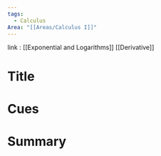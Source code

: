 ```yaml
---
tags:
  - Calculus
Area: "[[Areas/Calculus I]]"
---
```

link : [[Exponential and Logarithms]] [[Derivative]]
# Title
# Cues
# Summary
```

```